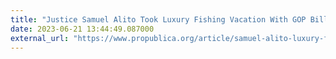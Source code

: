 ```yaml
---
title: "Justice Samuel Alito Took Luxury Fishing Vacation With GOP Billionaire Who Later Had Cases Before the Court"
date: 2023-06-21 13:44:49.087000
external_url: "https://www.propublica.org/article/samuel-alito-luxury-fishing-trip-paul-singer-scotus-supreme-court"
---
```


